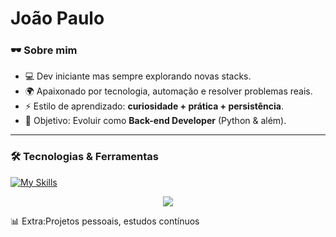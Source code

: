 #  João Paulo  


### 🕶️ Sobre mim  
- 💻 Dev iniciante mas sempre explorando novas stacks.  
- 🌍 Apaixonado por tecnologia, automação e resolver problemas reais.  
- ⚡ Estilo de aprendizado: **curiosidade + prática + persistência**.  
- 🎯 Objetivo: Evoluir como **Back-end Developer** (Python & além).  

---

### 🛠️ Tecnologias & Ferramentas  
 [![My Skills](https://skillicons.dev/icons?i=css,py,js)](https://skillicons.dev)
 <p align="center">
 <a href="https://skillicons.dev">
   <img src="https://skillicons.dev/icons?i=vscode" />
  </a>
</p>
📊 Extra:Projetos pessoais, estudos contínuos
